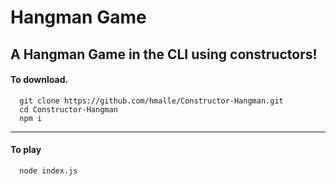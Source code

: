 # Hangman Game
A Hangman Game in the CLI using constructors!
---
#### To download.
```
  git clone https://github.com/hmalle/Constructor-Hangman.git
  cd Constructor-Hangman
  npm i
```
---
#### To play
```
  node index.js
```
